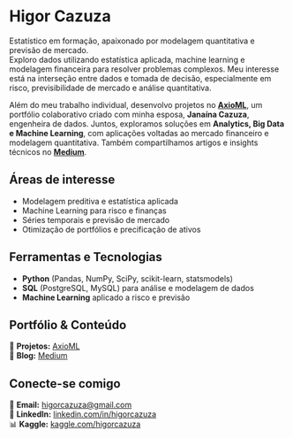 # Higor Cazuza  

Estatístico em formação, apaixonado por modelagem quantitativa e previsão de mercado.  
Exploro dados utilizando estatística aplicada, machine learning e modelagem financeira para resolver problemas complexos. Meu interesse está na interseção entre dados e tomada de decisão, especialmente em risco, previsibilidade de mercado e análise quantitativa.  

Além do meu trabalho individual, desenvolvo projetos no **[AxioML](https://github.com/AxioML)**, um portfólio colaborativo criado com minha esposa, **Janaína Cazuza**, engenheira de dados. Juntos, exploramos soluções em **Analytics, Big Data e Machine Learning**, com aplicações voltadas ao mercado financeiro e modelagem quantitativa. Também compartilhamos artigos e insights técnicos no **[Medium](https://medium.com/@axioml)**.  

## Áreas de interesse  
- Modelagem preditiva e estatística aplicada  
- Machine Learning para risco e finanças  
- Séries temporais e previsão de mercado  
- Otimização de portfólios e precificação de ativos  

## Ferramentas e Tecnologias  
- **Python** (Pandas, NumPy, SciPy, scikit-learn, statsmodels)  
- **SQL** (PostgreSQL, MySQL) para análise e modelagem de dados  
- **Machine Learning** aplicado a risco e previsão  

## Portfólio & Conteúdo  
📂 **Projetos:** [AxioML](https://github.com/AxioML)  
📝 **Blog:** [Medium](https://medium.com/@axioml)  

## Conecte-se comigo  
📩 **Email:** [higorcazuza@gmail.com](mailto:higorcazuza@gmail.com)  
💼 **LinkedIn:** [linkedin.com/in/higorcazuza](https://www.linkedin.com/in/higorcazuza)  
📊 **Kaggle:** [kaggle.com/higorcazuza](https://www.kaggle.com/higorcazuza)  
